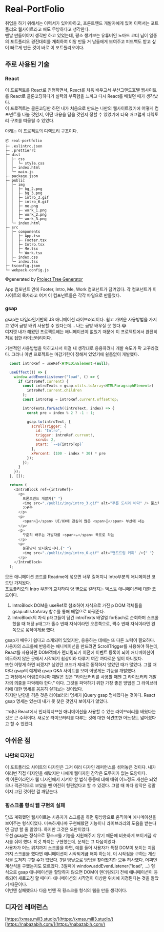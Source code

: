 # Real-PortFolio
취업을 하기 위해서는 이력서가 있어야하고, 프론트엔드 개발자에게 있어 이력서는 포트폴리오 웹사이트라고 해도 무방하다고 생각한다.   
맨날 만들어야지 생각만 하고 있었는데, 평소 챙겨보는 유튜버인 노마드 코더 님이 일종의 포트폴리오 경진대회를 개최하여 이왕 만들 거 남들에게 보여주고 피드백도 받고 싶어 빠르게 만든 것이 바로 이 포트폴리오이다.


## 주로 사용된 기술
### React
이 프로젝트를 React로 진행하면서, React를 처음 배우고서 부산그랜드호텔 웹사이트를 React로 클론코딩하다가 실력의 부족함을 느끼고 다시 React를 배웠던 때가 생각났다.   
이 프로젝트는 클론코딩만 하던 내가 처음으로 만드는 나만의 웹사이트였기에 어떻게 컴포넌트를 나눌 것인지, 어떤 내용을 담을 것인지 정할 수 있었기에 더욱 매끄럽게 디렉토리 구조를 떠올릴 수 있었다.

아래는 이 프로젝트의 디렉토리 구조이다.
```
📦 real-portfolio
├─ .eslintrc.json
├─ .prettierrc
├─ dist
│  ├─ css
│  │  └─ style.css
│  ├─ index.html
│  └─ main.js
├─ package.json
├─ public
│  ├─ img
│  │  ├─ bg_2.png
│  │  ├─ bg_3.png
│  │  ├─ intro_3.gif
│  │  ├─ intro_6.gif
│  │  ├─ me.png
│  │  ├─ work_1.png
│  │  ├─ work_2.png
│  │  └─ work_3.png
│  └─ index.html
├─ src
│  ├─ components
│  │  ├─ App.tsx
│  │  ├─ Footer.tsx
│  │  ├─ Intro.tsx
│  │  ├─ Me.tsx
│  │  └─ Work.tsx
│  ├─ index.css
│  └─ index.tsx
├─ tsconfig.json
└─ webpack.config.js
```
©generated by [Project Tree Generator](https://woochanleee.github.io/project-tree-generator)

App 컴포넌트 안에 Footer, Intro, Me, Work 컴포넌트가 담겨있다. 각 컴포넌트가 이 사이트의 목차라고 여겨 이 컴포넌트들은 각각 파일으로 만들었다.   
### gsap
gsap는 타임라인기반의 JS 애니메이션 라이브러리이다. 쉽고 가벼운 사용방법을 가지고 있어 금방 배워 사용할 수 있다는데... 나는 금방 배우질 못 했다.😂   
여지껏 내가 해왔던 프로젝트에는 애니메이션이 없었기 때문에 이 프로젝트에서 완전히 처음 접한 라이브러리이다.   

   
기본적인 사용밥법을 익히고나서 이걸 내 생각대로 응용하려니 개발 속도가 팍 고꾸라졌다. 그러나 이번 프로젝트는 마감기한이 정해져 있었기에 쉴틈없이 개발했다.
```js
  const introRef = useRef<HTMLDivElement>(null);

  useEffect(() => {
    window.addEventListener("load", () => {
      if (introRef.current) {
        const introTexts = gsap.utils.toArray<HTMLParagraphElement>(
          introRef.current.children
        );
        const introTop = introRef.current.offsetTop;

        introTexts.forEach((introText, index) => {
          const pre = index % 2 ? -1 : 1;

          gsap.to(introText, {
            scrollTrigger: {
              id: "Intro",
              trigger: introRef.current!,
              scrub: 2,
              start: `-=${introTop}`
            },
            xPercent: (100 - index * 30) * pre
          });
        });
      }
    });
  }, []);

  return (
    <IntroBlock ref={introRef}>
      <p>
        프론트엔드 개발자{" "}
        <img src="./public/img/intro_3.gif" alt="푸른 도시와 바다" /> 풀스택을
        꿈꾸는
      </p>
      <p>
        <span>🍒</span> UI/UX에 관심이 많은 <span>🌠</span> 부산에 사는
      </p>
      <p>
        꾸준히 배우는 개발자를 <span>☕</span> 목표로 하는
      </p>
      <p>
        불꽃남자 임지웅입니다.{" "}
        <img src="./public/img/intro_6.gif" alt="핸드드립 커피" />{" "}
      </p>
    </IntroBlock>
  );
```
모든 애니메이션 코드를 Readme에 넣으면 너무 길어지니 Intro부분의 애니메이션 코드만 가져왔다.   
포트폴리오의 Intro 부분의 교차하여 양 옆으로 갈라지는 텍스트 애니메이션에 대한 코드이다.   
1. IntroBlock DOM을 useRef로 참조하여 자식으로 가진 p DOM 객체들을 gsap.utils.toArray 함수를 통해 배열으로 바꿔준다.
2. IntroBlock의 자식 p태그들이 담긴 introTexts 배열얼 forEach로 순회하며 스크롤했을 때 해당 p태그가 홀수 번째 자식이라면 오른쪽으로, 짝수 번째 자식이라면 왼쪽으로 움직이게끔 했다.   

gsap가 배우기 쉽다고 소개되어 있었지만, 응용하는 데에는 또 다른 노력이 필요하다. 사용자의 스크롤에 반응하는 애니메이션을 만드려면 ScrollTrigger를 사용해야 하는데, React를 사용하면 DOM객체가 렌더링되기 이전에 이벤트 등록이 되어 애니메이션이 의도하지 않은 곳에서 시작되기 쉽상이라 다루기 여간 까다로운 일이 아니었다.  
또한 이렇게 하면 되겠지? 싶었던 코드가 제대로 동작하지 않았던 때가 많았다. 그럴 때 마다 gsap의 예제와 gsap Q&A 사이트를 보며 어떻게든 기능을 개발했다.   
그 과정에서 어렴풋이나마 깨달은 것은 "라이브러리를 사용할 때엔 그 라이브러리 개발자의 의중을 파악해야 한다." 이다. 그것을 파악하기 위한 가장 좋은 방법은 그 라이브러리에 대한 명세를 꼼꼼히 살펴보는 것이었다.   
하지만 난항을 겪은 것은 라이브러리 명세가 jQuery gsap 명세였다는 것이다. React gsap 명세는 있는데 내가 못 찾은 것인지 보이지가 않았다.   
   
그러나 React에서 인터렉티브한 애니메이션을 사용할 수 있는 라이브러리를 배웠다는 것은 큰 수확이다.
새로운 라이브러리를 다루는 것에 대한 식견또한 어느정도 넓어졌다고 할 수 있겠다.

## 아쉬운 점
### 나만의 디자인
이 포트폴리오 사이트의 디자인은 그저 여러 디자인 레퍼런스를 섞어놓은 것이다. 내가 여러번 직접 디자인을 해봤지만 나에게 웹디자인 감각은 도무지가 없는 모양이다.   
색 이론이라던가 웹 디자인에서 지켜야 할 법칙 등등에 대해 배워 어느정도 개선은 되었으나 객관적으로 보았을 땐 여전히 형편없다고 할 수 있겠다. 그럴 때 마다 창작은 정말이지 고된 것이란 걸 깨닫는다.
### 횡스크롤 형식 웹 구현의 실패
당초 계획했던 웹사이트는 사용자가 스크롤을 하면 횡방향으로 움직이며 애니메이션을 보여주는 형식이었다. 미숙하게나마 구현해봤던 기능이니 라이브러리의 도움을 받는다면 금방 할 줄 알았다. 하지만 그것은 오만이었다.   
우선 gsap는 정식으로 횡스크롤 기능을 지원해주지 않기 때문에 비슷하게 보이게끔 착시를 줘야 했다. 이것 까지는 구현했는데, 문제는 그 다음이었다.   
사용자가 어느 위치까지 스크롤을 하면, 예를 들어 사용자가 특정 DOM이 보이는 지점까지 스크롤을 했다면 애니메이션이 시작되게끔 해야 하는데, 이 시작점을 구하는 계산식을 도저히 구할 수가 없었다. 3일 밤낮으로 방법을 찾아봤지만 모두 허사였다. 어쩌면 계산식을 구했는지도 모르겠다. 3일째에 window.addEventListener("load", ...) 형식으로 gsap 애니메이션을 할당하지 않으면 DOM이 렌더링되기 전에 애니매이션이 등록되어 새로고침 할 때마다 애니메이션의 시작점이 이상한 위치에 지정된다는 것을 알았기 때문이다.   
이번엔 실패했으나 다음 번엔 꼭 횡스크롤 형식의 웹을 만들 생각이다.

## 디자인 레퍼런스

  [https://xmas.mill3.studio/](https://xmas.mill3.studio/)   
  [https://nabazabih.com/](https://nabazabih.com/)
